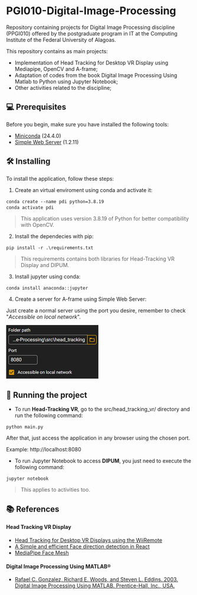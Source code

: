 # PGI010-Digital-Image-Processing

Repository containing projects for Digital Image Processing discipline (PPGI010) offered by the postgraduate program in IT at the Computing Institute of the Federal University of Alagoas.

This repository contains as main projects:
* Implementation of Head Tracking for Desktop VR Display using Mediapipe, OpenCV and A-frame;
* Adaptation of codes from the book Digital Image Processing Using Matlab to Python using Jupyter Notebook;
* Other activities related to the discipline;
<!-- Put some gif here -->
<!-- <img src="imagem.png" alt="Exemplo imagem"> -->

## 💻 Prerequisites

Before you begin, make sure you have installed the following tools:

- [Miniconda](https://docs.anaconda.com/free/miniconda/) (24.4.0)
- [Simple Web Server](https://simplewebserver.org/download.html) (1.2.11)

## 🛠 Installing

To install the application, follow these steps:

1. Create an virtual enviroment using conda and activate it:
```
conda create --name pdi python=3.8.19
conda activate pdi
```
> This application uses version 3.8.19 of Python for better compatibility with OpenCV.

2. Install the dependecies with pip:
```
pip install -r .\requirements.txt
```
> This requirements contains both libraries for Head-Tracking VR Display and DIPUM.

3. Install jupyter using conda:

```
conda install anaconda::jupyter
```

4. Create a server for A-frame using Simple Web Server:

Just create a normal server using the port you desire, remember to check "<em>Accessible on local network</em>".

![simple web server creation](./database/readme/server01.png)


## 🚀 Running the project

* To run <strong>Head-Tracking VR</strong>, go to the src/head_tracking_vr/ directory and run the following command:

```
python main.py
```
After that, just access the application in any browser using the chosen port. 

Example: http://localhost:8080

* To run Jupyter Notebook to access <strong>DIPUM</strong>, you just need to execute the following command:

```
jupyter notebook
```
> This applies to activities too.

## 📚 References

#### Head Tracking VR Display
- [Head Tracking for Desktop VR Displays using the WiiRemote](https://youtu.be/Jd3-eiid-Uw)
- [A Simple and efficient Face direction detection in React](https://medium.com/@sshadmand/a-simple-and-efficient-face-direction-detection-in-react-e02cd9d547e5)
- [MediaPipe Face Mesh](https://github.com/google-ai-edge/mediapipe/wiki/MediaPipe-Face-Mesh#metric-3d-space)
#### Digital Image Processing Using MATLAB®
- [Rafael C. Gonzalez, Richard E. Woods, and Steven L. Eddins. 2003. Digital Image Processing Using MATLAB. Prentice-Hall, Inc., USA.](https://www.cin.ufpe.br/~sbm/DEN/Digital%20Image%20Processing%20Using%20Matlab%20(Gonzalez).pdf)